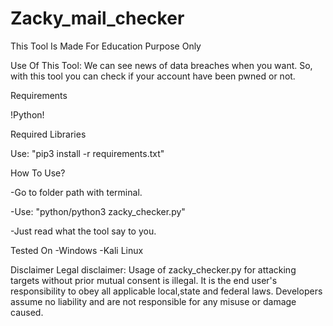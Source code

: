 # Zacky_mail_checker

This Tool Is Made For Education Purpose Only

Use Of This Tool:
We can see news of data breaches when you want. So, with this tool you can check if your account have been pwned or not.

Requirements

!Python! 

Required Libraries

Use: "pip3 install -r requirements.txt"

How To Use?

-Go to folder path with terminal.

-Use: "python/python3 zacky_checker.py" 

-Just read what the tool say to you. 

Tested On
-Windows
-Kali Linux

Disclaimer
Legal disclaimer: Usage of zacky_checker.py for attacking targets without prior mutual consent is illegal. It is the end user's responsibility to obey all applicable local,state and federal laws. Developers assume no liability and are not responsible for any misuse or damage caused.


